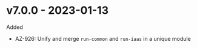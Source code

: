 # v7.0.0 - 2023-01-13

Added
  * AZ-926: Unify and merge `run-common` and `run-iaas` in a unique module
